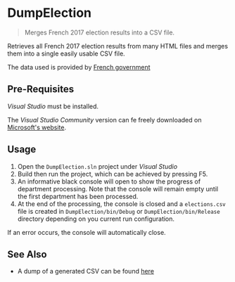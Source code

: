 # DumpElection

> Merges French 2017 election results into a CSV file.

Retrieves all French 2017 election results from many HTML files and merges them
into a single easily usable CSV file.

The data used is provided by [French government](elections.interieur.gouv.fr)

## Pre-Requisites

_Visual Studio_ must be installed.

The _Visual Studio Community_ version can fe freely downloaded on
[Microsoft's website](https://imagine.microsoft.com/en-us/Catalog/Product/530).

## Usage

1. Open the `DumpElection.sln` project under _Visual Studio_
2. Build then run the project, which can be achieved by pressing F5.
3. An informative black console will open to show the progress of department
   processing. Note that the console will remain empty until the first
   department has been processed.
4. At the end of the processing, the console is closed and a `elections.csv`
   file is created in `DumpElection/bin/Debug` or `DumpElection/bin/Release`
   directory depending on you current run configuration.

If an error occurs, the console will automatically close.

## See Also

- A dump of a generated CSV can be found [here](https://linx.li/elections.csv)
